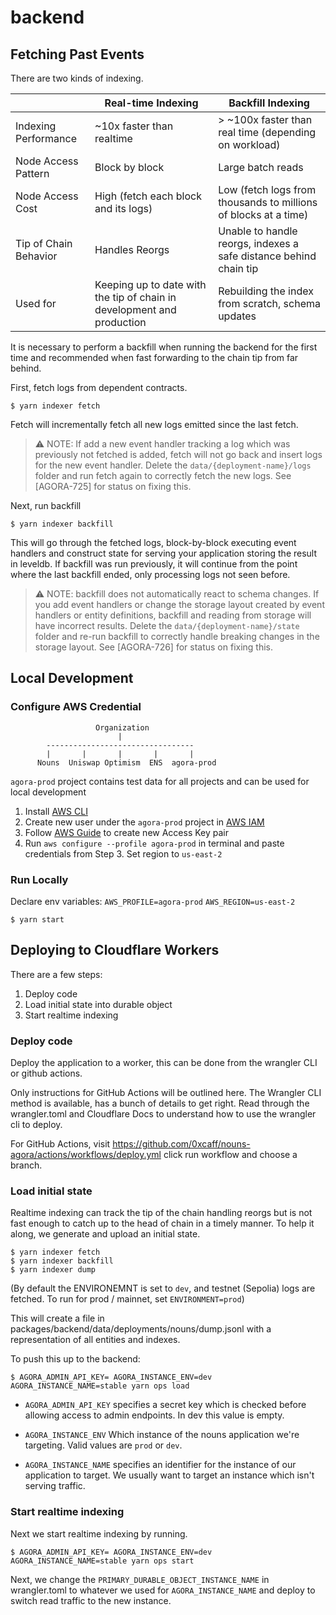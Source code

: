 # backend

## Fetching Past Events

There are two kinds of indexing.

|                       | Real-time Indexing                                                     | Backfill Indexing                                                 |
| --------------------- | ---------------------------------------------------------------------- | ----------------------------------------------------------------- |
| Indexing Performance  | ~10x faster than realtime                                              | \> ~100x faster than real time (depending on workload)            |
| Node Access Pattern   | Block by block                                                         | Large batch reads                                                 |
| Node Access Cost      | High (fetch each block and its logs)                                   | Low (fetch logs from thousands to millions of blocks at a time)   |
| Tip of Chain Behavior | Handles Reorgs                                                         | Unable to handle reorgs, indexes a safe distance behind chain tip |
| Used for              | Keeping up to date with the tip of chain in development and production | Rebuilding the index from scratch, schema updates                 |

It is necessary to perform a backfill when running the backend for the first
time and recommended when fast forwarding to the chain tip from far behind.

First, fetch logs from dependent contracts.

```
$ yarn indexer fetch
```

Fetch will incrementally fetch all new logs emitted since the last fetch.

> ⚠️ NOTE: If add a new event handler tracking a log which was previously not
> fetched is added, fetch will not go back and insert logs for the new event
> handler. Delete the `data/{deployment-name}/logs` folder and run fetch again
> to correctly fetch the new logs. See [AGORA-725] for status on fixing this.

Next, run backfill

```
$ yarn indexer backfill
```

This will go through the fetched logs, block-by-block executing event handlers
and construct state for serving your application storing the result in leveldb.
If backfill was run previously, it will continue from the point where the last
backfill ended, only processing logs not seen before.

> ⚠️ NOTE: backfill does not automatically react to schema changes. If you add
> event handlers or change the storage layout created by event handlers or
> entity definitions, backfill and reading from storage will have incorrect
> results. Delete the `data/{deployment-name}/state` folder and re-run backfill
> to correctly handle breaking changes in the storage layout. See [AGORA-726]
> for status on fixing this.

## Local Development

### Configure AWS Credential

```
                   Organization
                        |
        ---------------------------------
        |       |       |       |       |
      Nouns  Uniswap Optimism  ENS  agora-prod
```

`agora-prod` project contains test data for all projects and can be used for local development

1. Install [AWS CLI](https://docs.aws.amazon.com/cli/latest/userguide/getting-started-install.html)
2. Create new user under the `agora-prod` project in [AWS IAM](https://console.aws.amazon.com/iam/)
3. Follow [AWS Guide](https://docs.aws.amazon.com/powershell/latest/userguide/pstools-appendix-sign-up.html) to create new Access Key pair
4. Run `aws configure --profile agora-prod` in terminal and paste credentials from Step 3. Set region to `us-east-2`

### Run Locally

Declare env variables: `AWS_PROFILE=agora-prod` `AWS_REGION=us-east-2`

```
$ yarn start
```

## Deploying to Cloudflare Workers

There are a few steps:

1. Deploy code
2. Load initial state into durable object
3. Start realtime indexing

### Deploy code

Deploy the application to a worker, this can be done from the wrangler CLI or
github actions.

Only instructions for GitHub Actions will be outlined here. The Wrangler CLI
method is available, has a bunch of details to get right. Read through the
wrangler.toml and Cloudflare Docs to understand how to use the wrangler cli to
deploy.

For GitHub Actions,
visit https://github.com/0xcaff/nouns-agora/actions/workflows/deploy.yml click
run workflow and choose a branch.

### Load initial state

Realtime indexing can track the tip of the chain handling reorgs but is not fast
enough to catch up to the head of chain in a timely manner. To help it along, we
generate and upload an initial state.

```
$ yarn indexer fetch
$ yarn indexer backfill
$ yarn indexer dump
```

(By default the ENVIRONEMNT is set to `dev`, and testnet (Sepolia) logs are fetched. To run for prod / mainnet, set `ENVIRONMENT=prod`)

This will create a file in packages/backend/data/deployments/nouns/dump.jsonl
with a representation of all entities and indexes.

To push this up to the backend:

```
$ AGORA_ADMIN_API_KEY= AGORA_INSTANCE_ENV=dev AGORA_INSTANCE_NAME=stable yarn ops load
```

- `AGORA_ADMIN_API_KEY` specifies a secret key which is checked before allowing
  access to admin endpoints. In dev this value is empty.

- `AGORA_INSTANCE_ENV` Which instance of the nouns application we're targeting.
  Valid values are `prod` or `dev`.

- `AGORA_INSTANCE_NAME` specifies an identifier for the instance of our
  application to target. We usually want to target an instance which isn't
  serving traffic.

### Start realtime indexing

Next we start realtime indexing by running.

```
$ AGORA_ADMIN_API_KEY= AGORA_INSTANCE_ENV=dev AGORA_INSTANCE_NAME=stable yarn ops start
```

Next, we change the `PRIMARY_DURABLE_OBJECT_INSTANCE_NAME` in wrangler.toml to
whatever we used for `AGORA_INSTANCE_NAME` and deploy to switch read traffic to
the new instance.
